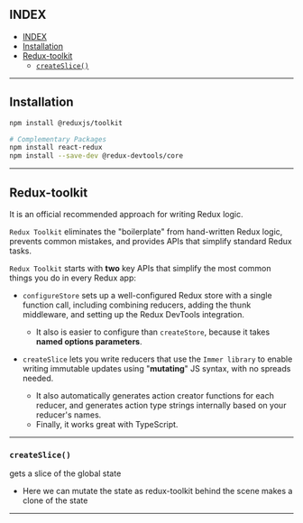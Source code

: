 ## INDEX

- [INDEX](#index)
- [Installation](#installation)
- [Redux-toolkit](#redux-toolkit)
  - [`createSlice()`](#createslice)

---

## Installation

```sh
npm install @reduxjs/toolkit

# Complementary Packages
npm install react-redux
npm install --save-dev @redux-devtools/core
```

---

## Redux-toolkit

It is an official recommended approach for writing Redux logic.

`Redux Toolkit` eliminates the "boilerplate" from hand-written Redux logic, prevents common mistakes, and provides APIs that simplify standard Redux tasks.

`Redux Toolkit` starts with **two** key APIs that simplify the most common things you do in every Redux app:

- `configureStore` sets up a well-configured Redux store with a single function call, including combining reducers, adding the thunk middleware, and setting up the Redux DevTools integration.

  - It also is easier to configure than `createStore`, because it takes **named options parameters**.

- `createSlice` lets you write reducers that use the `Immer library` to enable writing immutable updates using "**mutating**" JS syntax, with no spreads needed.
  - It also automatically generates action creator functions for each reducer, and generates action type strings internally based on your reducer's names.
  - Finally, it works great with TypeScript.

---

### `createSlice()`

gets a slice of the global state

- Here we can mutate the state as redux-toolkit behind the scene makes a clone of the state

---
